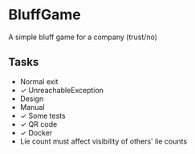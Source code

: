 # BluffGame
A simple bluff game for a company (trust/no)

## Tasks
* Normal exit
* ✓ UnreachableException
* Design
* Manual
* ✓ Some tests
* ✓ QR code
* ✓ Docker
* Lie count must affect visibility of others' lie counts
